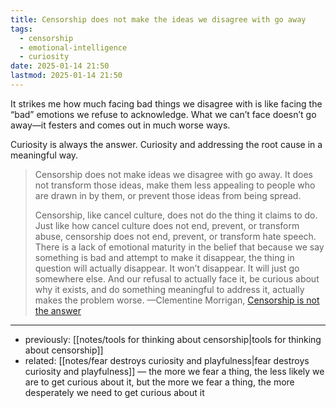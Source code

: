```yaml
---
title: Censorship does not make the ideas we disagree with go away
tags:
  - censorship
  - emotional-intelligence
  - curiosity
date: 2025-01-14 21:50
lastmod: 2025-01-14 21:50
---
```

It strikes me how much facing bad things we disagree with is like facing the “bad” emotions we refuse to acknowledge. What we can’t face doesn’t go away—it festers and comes out in much worse ways.

Curiosity is always the answer. Curiosity and addressing the root cause in a meaningful way.

> Censorship does not make ideas we disagree with go away. It does not transform those ideas, make them less appealing to people who are drawn in by them, or prevent those ideas from being spread. 
> 
> Censorship, like cancel culture, does not do the thing it claims to do. Just like how cancel culture does not end, prevent, or transform abuse, censorship does not end, prevent, or transform hate speech. There is a lack of emotional maturity in the belief that because we say something is bad and attempt to make it disappear, the thing in question will actually disappear. It won’t disappear. It will just go somewhere else. And our refusal to actually face it, be curious about why it exists, and do something meaningful to address it, actually makes the problem worse. —Clementine Morrigan, [Censorship is not the answer](https://www.clementinemorrigan.com/p/censorship-is-not-the-answer)

---
- previously: [[notes/tools for thinking about censorship|tools for thinking about censorship]]
- related: [[notes/fear destroys curiosity and playfulness|fear destroys curiosity and playfulness]] — the more we fear a thing, the less likely we are to get curious about it, but the more we fear a thing, the more desperately we need to get curious about it